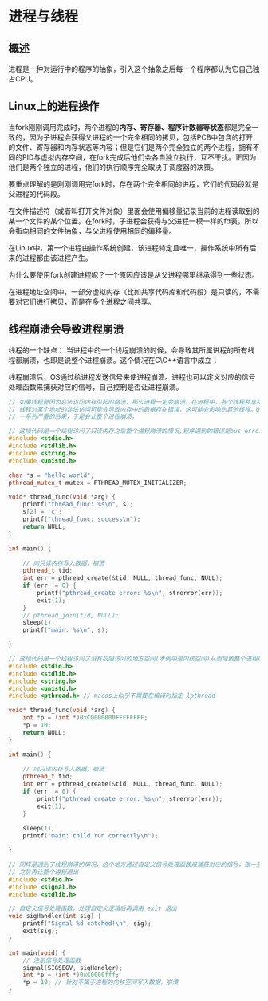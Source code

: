 # 进程与线程

## 概述

进程是一种对运行中的程序的抽象，引入这个抽象之后每一个程序都认为它自己独占CPU。

## Linux上的进程操作

当fork刚刚调用完成时，两个进程的**内存、寄存器、程序计数器等状态**都是完全一致的，因为子进程会获得父进程的一个完全相同的拷贝，包括PCB中包含的打开的文件、寄存器和内存状态等内容；但是它们是两个完全独立的两个进程，拥有不同的PID与虚拟内存空间，在fork完成后他们会各自独立执行，互不干扰。正因为他们是两个独立的进程，他们的执行顺序完全取决于调度器的决策。

要重点理解的是刚刚调用完fork时，存在两个完全相同的进程，它们的代码段就是父进程的代码段。

在文件描述符（或者叫打开文件对象）里面会使用偏移量记录当前的进程读取到的某一个文件的某个位置。在fork时，子进程会获得与父进程一模一样的fd表，所以会指向相同的文件抽象，与父进程使用相同的偏移量。

在Linux中，第一个进程由操作系统创建，该进程特定且唯一，操作系统中所有后来的进程都由该进程产生。

为什么要使用fork创建进程呢？一个原因应该是从父进程哪里继承得到一些状态。

在进程地址空间中，一部分虚拟内存（比如共享代码库和代码段）是只读的，不需要对它们进行拷贝，而是在多个进程之间共享。



## 线程崩溃会导致进程崩溃

线程的一个缺点：
当进程中的一个线程崩溃的时候，会导致其所属进程的所有线程都崩溃，也即是说整个进程崩溃。这个情况在C\C++语言中成立；

线程崩溃后，OS通过给进程发送信号来使进程崩溃。进程也可以定义对应的信号处理函数来捕获对应的信号，自己控制是否让进程崩溃。

```C++
// 如果线程是因为非法访问内存引起的崩溃，那么进程一定会崩溃。在进程中，各个线程共享相同的地址空间，
// 线程对某个地址的非法访问可能会导致内存中的数据存在错误，这可能会影响到其他线程。OS会认为这会导致
// 一系列严重的后果，于是会让整个进程崩溃。

// 这段代码是一个线程访问了只读内存之后整个进程崩溃的情况,程序遇到的错误是bus error
#include <stdio.h>
#include <stdlib.h>
#include <string.h>
#include <unistd.h>

char *s = "hello world";
pthread_mutex_t mutex = PTHREAD_MUTEX_INITIALIZER;

void* thread_func(void *arg) {
    printf("thread_func: %s\n", s);
    s[2] = 'c';
    printf("thread_func: success\n");
    return NULL;
}

int main() {
   
    // 向只读内存写入数据，崩溃
    pthread_t tid;
    int err = pthread_create(&tid, NULL, thread_func, NULL);
    if (err != 0) {
        printf("pthread_create error: %s\n", strerror(err));
        exit(1);
    }
    // pthread_join(tid, NULL);
    sleep(1);
    printf("main: %s\n", s); 

}
```

```C++
// 这段代码是一个线程访问了没有权限访问的地方空间(本例中是内核空间)从而导致整个进程崩溃的情况,程序遇到的错误是segmentation fault
#include <stdio.h>
#include <stdlib.h>
#include <string.h>
#include <unistd.h>
#include <pthread.h> // macos上似乎不需要在编译时指定-lpthread

void* thread_func(void *arg) {
    int *p = (int *)0xC0000000FFFFFFFF;
    *p = 10;
    return NULL;
}

int main() {
   
    // 向只读内存写入数据，崩溃
    pthread_t tid;
    int err = pthread_create(&tid, NULL, thread_func, NULL);
    if (err != 0) {
        printf("pthread_create error: %s\n", strerror(err));
        exit(1);
    }
    
    sleep(1);
    printf("main: child run correctly\n"); 

}
```

```C++
// 同样是遇到了线程崩溃的情况，这个地方通过自定义信号处理函数来捕获对应的信号，做一些自己的逻辑处理
// 之后再让整个进程退出
#include <stdio.h>
#include <signal.h>
#include <stdlib.h>

// 自定义信号处理函数，处理自定义逻辑后再调用 exit 退出
void sigHandler(int sig) {
    printf("Signal %d catched!\n", sig);
    exit(sig);
}

int main(void) {
    // 注册信号处理函数 
    signal(SIGSEGV, sigHandler);
    int *p = (int *)0xC0000fff;
    *p = 10; // 针对不属于进程的内核空间写入数据，崩溃
}
```